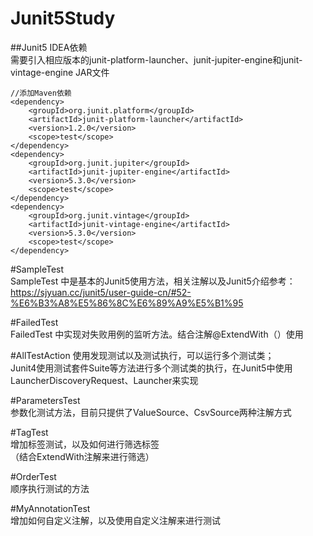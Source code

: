 Junit5Study  
==============  
##Junit5 IDEA依赖  
    需要引入相应版本的junit-platform-launcher、junit-jupiter-engine和junit-vintage-engine JAR文件  
    
    //添加Maven依赖  
    <dependency>
        <groupId>org.junit.platform</groupId>
        <artifactId>junit-platform-launcher</artifactId>
        <version>1.2.0</version>
        <scope>test</scope>
    </dependency>
    <dependency>
        <groupId>org.junit.jupiter</groupId>
        <artifactId>junit-jupiter-engine</artifactId>
        <version>5.3.0</version>
        <scope>test</scope>
    </dependency>
    <dependency>
        <groupId>org.junit.vintage</groupId>
        <artifactId>junit-vintage-engine</artifactId>
        <version>5.3.0</version>
        <scope>test</scope>
    </dependency>
  
#SampleTest  
    SampleTest 中是基本的Junit5使用方法，相关注解以及Junit5介绍参考：  
    https://sjyuan.cc/junit5/user-guide-cn/#52-%E6%B3%A8%E5%86%8C%E6%89%A9%E5%B1%95  
    
#FailedTest  
    FailedTest 中实现对失败用例的监听方法。结合注解@ExtendWith（）使用  
    
#AllTestAction
    使用发现测试以及测试执行，可以运行多个测试类；  
    Junit4使用测试套件Suite等方法进行多个测试类的执行，在Junit5中使用LauncherDiscoveryRequest、Launcher来实现

#ParametersTest  
    参数化测试方法，目前只提供了ValueSource、CsvSource两种注解方式  

#TagTest  
    增加标签测试，以及如何进行筛选标签  
    （结合ExtendWith注解来进行筛选）  

#OrderTest  
    顺序执行测试的方法  

#MyAnnotationTest  
    增加如何自定义注解，以及使用自定义注解来进行测试  
